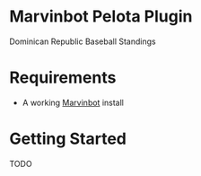 # Marvinbot Pelota Plugin

Dominican Republic Baseball Standings

# Requirements

-   A working [Marvinbot](https://github.com/BotDevGroup/marvin) install

# Getting Started

TODO